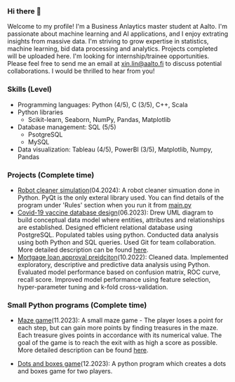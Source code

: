 ### Hi there 👋
Welcome to my profile! I'm a Business Anlaytics master student at Aalto. I'm passionate about machine learning and AI applications, and I enjoy extrating insights from massive data. I'm striving to grow expertise in statistics, machine learning, bid data processing and analytics. Projects completed will be uploaded here. I'm looking for internship/trainee opportunities. Please feel free to send me an email at xin.lin@aalto.fi to discuss potential collaborations. I would be thrilled to hear from you!

### Skills (Level)
* Programming languages: Python (4/5), C (3/5), C++, Scala
* Python libraries
  - Scikit-learn, Seaborn, NumPy, Pandas, Matplotlib
* Database management: SQL (5/5)
  - PsotgreSQL
  - MySQL
* Data visualization: Tableau (4/5), PowerBI (3/5), Matplotlib, Numpy, Pandas
  

### Projects (Complete time)
* [Robot cleaner simulation](https://github.com/xin4869/Robot-cleaner-simulation)(04.2024):
 A robot cleaner simuation done in Python. PyQt is the only exteral library used. You can find details of the program under 'Rules' section when you run it from [main.py](https://github.com/xin4869/Robot-cleaner-simulation/blob/main/main.py)
* [Covid-19 vaccine database design](https://github.com/xin4869/covid-19-vaccine-database-design)(06.2023):
Drew UML diagram to build conceptual data model where entities, attributes and relationships are established. Designed efficient relational database using PostgreSQL. Populated tables using python. Conducted data analysis using both Python and SQL queries. Used Git for team collaboration. More detailed description can be found [here](https://github.com/xin4869/covid-19-vaccine-database-design/blob/eea6e5a8f0fe02da0e7cba669d3d3247a33b1964/README.md).
* [Mortgage loan approval preidciton](https://github.com/xin4869/mortgage-loan-approaval-prediction)(10.2022):
Cleaned data. Implemented exploratory, descriptive and predictive data analysis using Python. Evaluated model performance based on confusion matrix, ROC curve, recall score. Improved model performance using feature selection, hyper-parameter tuning and k-fold cross-validation. 

### Small Python programs (Complete time)
* [Maze game](https://github.com/xin4869/maze_game)(11.2023):
  A small maze game - The player loses a point for each step, but can gain more points by finding treasures in the maze. Each treasure gives points in accordance with its numerical value. The goal of the game is to reach the exit with as high a score as possible. More detailed description can be found [here](https://github.com/xin4869/maze_game/blob/4347ba7a197b46d4214980da7137bb9dab6e1e7a/README.md).

* [Dots and boxes game](https://github.com/xin4869/Dots-and-Boxes-game)(12.2023):
  A python program which creates a dots and boxes game for two players. 
